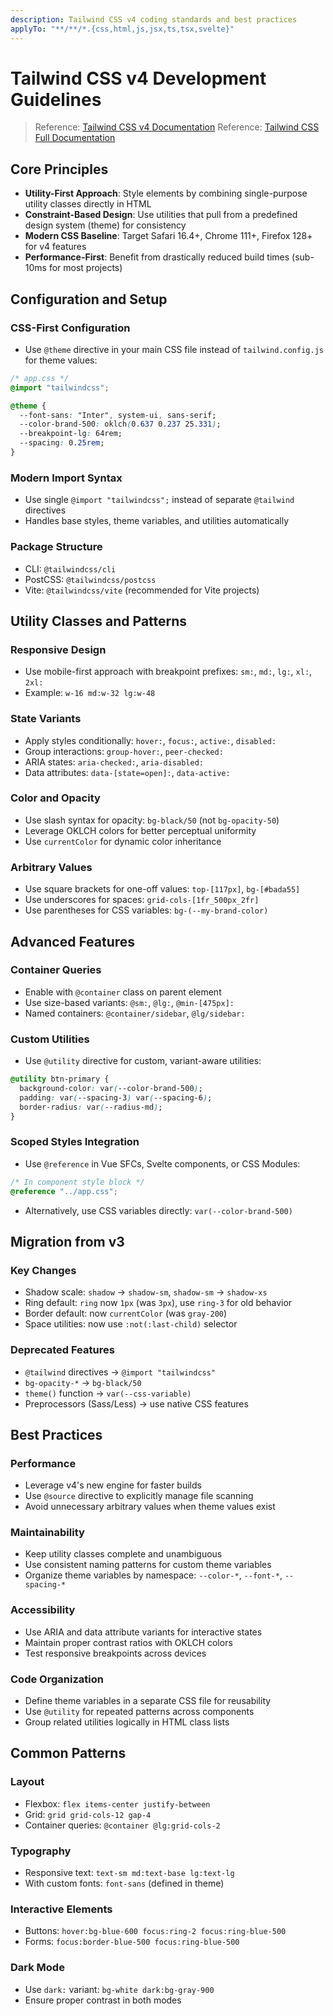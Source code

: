 ```yaml
---
description: Tailwind CSS v4 coding standards and best practices
applyTo: "**/**/*.{css,html,js,jsx,ts,tsx,svelte}"
---
```


# Tailwind CSS v4 Development Guidelines

> Reference: [Tailwind CSS v4 Documentation](../references/tailwindcss4-llms.md)
> Reference: [Tailwind CSS Full Documentation](../references/tailwindcss-llms.md)

## Core Principles

- **Utility-First Approach**: Style elements by combining single-purpose utility classes directly in HTML
- **Constraint-Based Design**: Use utilities that pull from a predefined design system (theme) for consistency
- **Modern CSS Baseline**: Target Safari 16.4+, Chrome 111+, Firefox 128+ for v4 features
- **Performance-First**: Benefit from drastically reduced build times (sub-10ms for most projects)

## Configuration and Setup

### CSS-First Configuration
- Use `@theme` directive in your main CSS file instead of `tailwind.config.js` for theme values:
```css
/* app.css */
@import "tailwindcss";

@theme {
  --font-sans: "Inter", system-ui, sans-serif;
  --color-brand-500: oklch(0.637 0.237 25.331);
  --breakpoint-lg: 64rem;
  --spacing: 0.25rem;
}
```

### Modern Import Syntax
- Use single `@import "tailwindcss";` instead of separate `@tailwind` directives
- Handles base styles, theme variables, and utilities automatically

### Package Structure
- CLI: `@tailwindcss/cli`
- PostCSS: `@tailwindcss/postcss`
- Vite: `@tailwindcss/vite` (recommended for Vite projects)

## Utility Classes and Patterns

### Responsive Design
- Use mobile-first approach with breakpoint prefixes: `sm:`, `md:`, `lg:`, `xl:`, `2xl:`
- Example: `w-16 md:w-32 lg:w-48`

### State Variants
- Apply styles conditionally: `hover:`, `focus:`, `active:`, `disabled:`
- Group interactions: `group-hover:`, `peer-checked:`
- ARIA states: `aria-checked:`, `aria-disabled:`
- Data attributes: `data-[state=open]:`, `data-active:`

### Color and Opacity
- Use slash syntax for opacity: `bg-black/50` (not `bg-opacity-50`)
- Leverage OKLCH colors for better perceptual uniformity
- Use `currentColor` for dynamic color inheritance

### Arbitrary Values
- Use square brackets for one-off values: `top-[117px]`, `bg-[#bada55]`
- Use underscores for spaces: `grid-cols-[1fr_500px_2fr]`
- Use parentheses for CSS variables: `bg-(--my-brand-color)`

## Advanced Features

### Container Queries
- Enable with `@container` class on parent element
- Use size-based variants: `@sm:`, `@lg:`, `@min-[475px]:`
- Named containers: `@container/sidebar`, `@lg/sidebar:`

### Custom Utilities
- Use `@utility` directive for custom, variant-aware utilities:
```css
@utility btn-primary {
  background-color: var(--color-brand-500);
  padding: var(--spacing-3) var(--spacing-6);
  border-radius: var(--radius-md);
}
```

### Scoped Styles Integration
- Use `@reference` in Vue SFCs, Svelte components, or CSS Modules:
```css
/* In component style block */
@reference "../app.css";
```
- Alternatively, use CSS variables directly: `var(--color-brand-500)`

## Migration from v3

### Key Changes
- Shadow scale: `shadow` → `shadow-sm`, `shadow-sm` → `shadow-xs`
- Ring default: `ring` now `1px` (was `3px`), use `ring-3` for old behavior
- Border default: now `currentColor` (was `gray-200`)
- Space utilities: now use `:not(:last-child)` selector

### Deprecated Features
- `@tailwind` directives → `@import "tailwindcss"`
- `bg-opacity-*` → `bg-black/50`
- `theme()` function → `var(--css-variable)`
- Preprocessors (Sass/Less) → use native CSS features

## Best Practices

### Performance
- Leverage v4's new engine for faster builds
- Use `@source` directive to explicitly manage file scanning
- Avoid unnecessary arbitrary values when theme values exist

### Maintainability
- Keep utility classes complete and unambiguous
- Use consistent naming patterns for custom theme variables
- Organize theme variables by namespace: `--color-*`, `--font-*`, `--spacing-*`

### Accessibility
- Use ARIA and data attribute variants for interactive states
- Maintain proper contrast ratios with OKLCH colors
- Test responsive breakpoints across devices

### Code Organization
- Define theme variables in a separate CSS file for reusability
- Use `@utility` for repeated patterns across components
- Group related utilities logically in HTML class lists

## Common Patterns

### Layout
- Flexbox: `flex items-center justify-between`
- Grid: `grid grid-cols-12 gap-4`
- Container queries: `@container @lg:grid-cols-2`

### Typography
- Responsive text: `text-sm md:text-base lg:text-lg`
- With custom fonts: `font-sans` (defined in theme)

### Interactive Elements
- Buttons: `hover:bg-blue-600 focus:ring-2 focus:ring-blue-500`
- Forms: `focus:border-blue-500 focus:ring-blue-500`

### Dark Mode
- Use `dark:` variant: `bg-white dark:bg-gray-900`
- Ensure proper contrast in both modes
